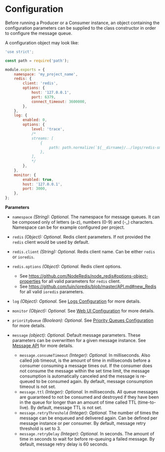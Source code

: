 # Configuration

Before running a Producer or a Consumer instance, an object containing the configuration parameters can be supplied
to the class constructor in order to configure the message queue.

A configuration object may look like:

```javascript
'use strict';

const path = require('path');

module.exports = {
    namespace: 'my_project_name',
    redis: {
        client: 'redis',
        options: {
            host: '127.0.0.1',
            port: 6379,
            connect_timeout: 3600000,
        },
    },
    log: {
        enabled: 0,
        options: {
            level: 'trace',
            /*
            streams: [
                {
                    path: path.normalize(`${__dirname}/../logs/redis-smq.log`)
                },
            ],
            */
        },
    },
    monitor: {
        enabled: true,
        host: '127.0.0.1',
        port: 3000,
    },
};
```

**Parameters**

- `namespace` *(String): Optional.* The namespace for message queues. It can be composed only of letters (a-z),
  numbers (0-9) and (-_) characters. Namespace can be for example configured per project.

- `redis` *(Object): Optional.* Redis client parameters. If not provided the `redis` client would be used by default.

- `redis.client` *(String): Optional.* Redis client name. Can be either `redis` or `ioredis`.

- `redis.options` *(Object): Optional.* Redis client options.
   - See https://github.com/NodeRedis/node_redis#options-object-properties for all valid parameters for `redis` client.
   - See https://github.com/luin/ioredis/blob/master/API.md#new_Redis for all valid `ioredis` parameters.

- `log` *(Object): Optional.* See [Logs Configuration](logs.md#configuration) for more details.

- `monitor` *(Object): Optional.* See [Web UI Configuration](web-ui.md#configuration) for more details.

- `priorityQueue` *(Boolean): Optional.*  See [Priority Queues Configuration](priority-queues.md#configuration) for more details.

- `message` *(object): Optional.* Default message parameters. These parameters can be overwritten for a given message instance. 
  See [Message API](api/message.md) for more details. 
  - `message.consumeTimeout` *(Integer): Optional.* In milliseconds. Also called job timeout, is the amount of time in
    milliseconds before a consumer consuming a message times out. If the consumer does not consume the message
    within the set time limit, the message consumption is automatically canceled and the message is re-queued
    to be consumed again. By default, message consumption timeout is not set.
  - `message.ttl` *(Integer): Optional.* In milliseconds. All queue messages are guaranteed to not be consumed and destroyed if
     they have been in the queue for longer than an amount of time called TTL (time-to-live). By default, message TTL is not set.
  - `message.retryThreshold` *(Integer): Optional.* The number of times the message can be enqueued and delivered again.
     Can be defined per message instance or per consumer. By default, message retry threshold is set to 3.
  - `message.retryDelay` *(Integer): Optional.* In seconds. The amount of time in seconds to wait for before
     re-queuing a failed message. By default, message retry delay is 60 seconds.